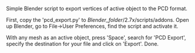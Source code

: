 Simple Blender script to export vertices of active object to the PCD format.

First, copy the 'pcd_export.py' to *Blender_folder*/2.7x/scripts/addons.
Open up Blender, go to File->User Preferences, find the script and activate it.

With any mesh as an active object, press 'Space', search for 'PCD Export', specify the destination for your file and click on 'Export'. Done. 
